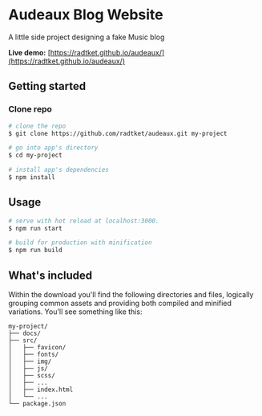 # Audeaux Blog Website

A little side project designing a fake Music blog

**Live demo:** [https://radtket.github.io/audeaux/](https://radtket.github.io/audeaux/)

## Getting started

### Clone repo

```bash
# clone the repo
$ git clone https://github.com/radtket/audeaux.git my-project

# go into app's directory
$ cd my-project

# install app's dependencies
$ npm install
```

## Usage

```bash
# serve with hot reload at localhost:3000.
$ npm run start

# build for production with minification
$ npm run build
```

## What's included

Within the download you'll find the following directories and files, logically grouping common assets and providing both compiled and minified variations. You'll see something like this:

```code
my-project/
├── docs/
├── src/
│   ├── favicon/
│   ├── fonts/
│   ├── img/
│   ├── js/
│   ├── scss/
│   ├── ...
│   ├── index.html
│   └── ...
└── package.json
```
